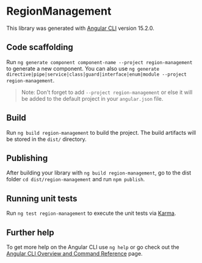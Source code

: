 # RegionManagement

This library was generated with [Angular CLI](https://github.com/angular/angular-cli) version 15.2.0.

## Code scaffolding

Run `ng generate component component-name --project region-management` to generate a new component. You can also use `ng generate directive|pipe|service|class|guard|interface|enum|module --project region-management`.
> Note: Don't forget to add `--project region-management` or else it will be added to the default project in your `angular.json` file. 

## Build

Run `ng build region-management` to build the project. The build artifacts will be stored in the `dist/` directory.

## Publishing

After building your library with `ng build region-management`, go to the dist folder `cd dist/region-management` and run `npm publish`.

## Running unit tests

Run `ng test region-management` to execute the unit tests via [Karma](https://karma-runner.github.io).

## Further help

To get more help on the Angular CLI use `ng help` or go check out the [Angular CLI Overview and Command Reference](https://angular.io/cli) page.
